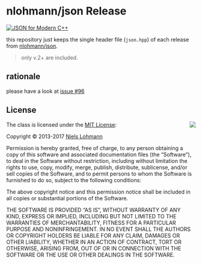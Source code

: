 # nlohmann/json Release

[![JSON for Modern C++](https://raw.githubusercontent.com/nlohmann/json/master/doc/json.gif)](https://github.com/nlohmann/json/releases)


this repository just keeps the single header file (`json.hpp`) of each release
from [nlohmann/json](https://github.com/nlohmann/json).

> only v.2+ are included.


## rationale

please have a look at [issue #96](https://github.com/nlohmann/json/issues/96)

## License

<img align="right"
src="http://opensource.org/trademarks/opensource/OSI-Approved-License-100x137.png">

The class is licensed under the [MIT
License](http://opensource.org/licenses/MIT):

Copyright &copy; 2013-2017 [Niels Lohmann](http://nlohmann.me)

Permission is hereby granted, free of charge, to any person obtaining a copy of
this software and associated documentation files (the “Software”), to deal in
the Software without restriction, including without limitation the rights to
use, copy, modify, merge, publish, distribute, sublicense, and/or sell copies
of the Software, and to permit persons to whom the Software is furnished to do
so, subject to the following conditions:

The above copyright notice and this permission notice shall be included in all
copies or substantial portions of the Software.

THE SOFTWARE IS PROVIDED “AS IS”, WITHOUT WARRANTY OF ANY KIND, EXPRESS OR
IMPLIED, INCLUDING BUT NOT LIMITED TO THE WARRANTIES OF MERCHANTABILITY,
    FITNESS FOR A PARTICULAR PURPOSE AND NONINFRINGEMENT. IN NO EVENT SHALL THE
    AUTHORS OR COPYRIGHT HOLDERS BE LIABLE FOR ANY CLAIM, DAMAGES OR OTHER
    LIABILITY, WHETHER IN AN ACTION OF CONTRACT, TORT OR OTHERWISE, ARISING
    FROM, OUT OF OR IN CONNECTION WITH THE SOFTWARE OR THE USE OR OTHER
    DEALINGS IN THE SOFTWARE.

